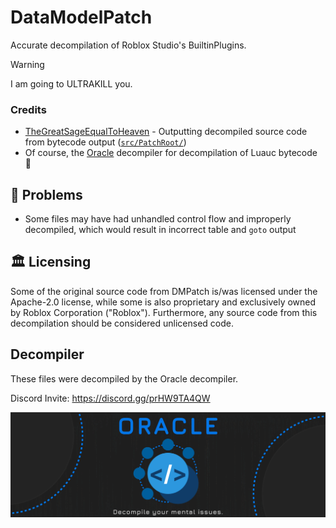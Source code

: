 # DataModelPatch

Accurate decompilation of Roblox Studio's BuiltinPlugins. 

> [!WARNING]
> I am going to ULTRAKILL you.
> 
### Credits

* [TheGreatSageEqualToHeaven](https://github.com/TheGreatSageEqualToHeaven) - Outputting decompiled source code from bytecode output ([`src/PatchRoot/`](src/PatchRoot))
* Of course, the [Oracle](https://discord.gg/prHW9TA4QW) decompiler for decompilation of Luauc bytecode 🙂

## 🚫 Problems

* Some files may have had unhandled control flow and improperly decompiled, which would result in incorrect table and `goto` output

## 🏛️ Licensing

Some of the original source code from DMPatch is/was licensed under the Apache-2.0 license, while some is also proprietary and exclusively owned by Roblox Corporation ("Roblox"). Furthermore, any source code from this decompilation should be considered unlicensed code.

## Decompiler

These files were decompiled by the Oracle decompiler. 

Discord Invite: https://discord.gg/prHW9TA4QW

[![Oracle Banner](extra/oracle-banner.png)](https://discord.gg/prHW9TA4QW)
